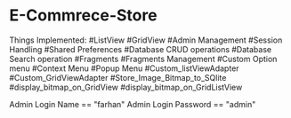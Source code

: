 # E-Commrece-Store
Things Implemented:
#ListView
#GridView
#Admin Management
#Session Handling
#Shared Preferences
#Database CRUD operations
#Database Search operation
#Fragments
#Fragments Management
#Custom Option menu
#Context Menu
#Popup Menu
#Custom_listViewAdapter
#Custom_GridViewAdapter
#Store_Image_Bitmap_to_SQlite
#display_bitmap_on_GridView
#display_bitmap_on_GridListView


Admin Login Name  == "farhan"
Admin Login Password  == "admin"